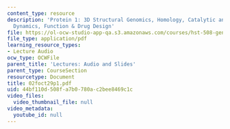 ```yaml
---
content_type: resource
description: 'Protein 1: 3D Structural Genomics, Homology, Catalytic and Regulatory
  Dynamics, Function & Drug Design'
file: https://ol-ocw-studio-app-qa.s3.amazonaws.com/courses/hst-508-genomics-and-computational-biology-fall-2002/44bf110d508fa7b0780ac2bee8469c1c_02foct29p1.pdf
file_type: application/pdf
learning_resource_types:
- Lecture Audio
ocw_type: OCWFile
parent_title: 'Lectures: Audio and Slides'
parent_type: CourseSection
resourcetype: Document
title: 02foct29p1.pdf
uid: 44bf110d-508f-a7b0-780a-c2bee8469c1c
video_files:
  video_thumbnail_file: null
video_metadata:
  youtube_id: null
---
```

